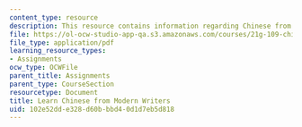 ```yaml
---
content_type: resource
description: This resource contains information regarding Chinese from modern writers.
file: https://ol-ocw-studio-app-qa.s3.amazonaws.com/courses/21g-109-chinese-iii-streamlined-fall-2005/102e52dde328d60bbbd40d1d7eb5d818_MIT21G_109F05_bjwbprevwjt.pdf
file_type: application/pdf
learning_resource_types:
- Assignments
ocw_type: OCWFile
parent_title: Assignments
parent_type: CourseSection
resourcetype: Document
title: Learn Chinese from Modern Writers
uid: 102e52dd-e328-d60b-bbd4-0d1d7eb5d818
---
```

